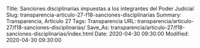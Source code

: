 Title: Sanciones disciplinarias impuestas a los integrantes del Poder Judicial
Slug: transparencia-articulo-27-f18-sanciones-disciplinarias
Summary: Transparencia, Artículo 27
Tags: Transparencia
URL: transparencia/articulo-27/f18-sanciones-disciplinarias/
Save_As: transparencia/articulo-27/f18-sanciones-disciplinarias/index.html
Date: 2020-04-30 09:30:00
Modified: 2020-04-30 09:30:00


 



